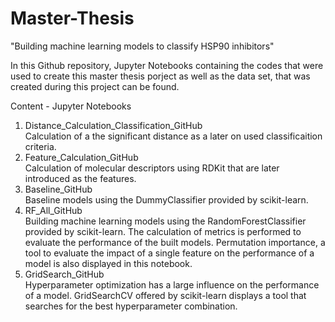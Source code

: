 # Master-Thesis
"Building machine learning models to classify HSP90 inhibitors"

In this Github repository, Jupyter Notebooks containing the codes that were used to create this master thesis porject as well as the data set, that was created during this project can be found. 

Content - Jupyter Notebooks
1. Distance_Calculation_Classification_GitHub \
    Calculation of a the significant distance as a later on used classificaition criteria. 
2. Feature_Calculation_GitHub \
    Calculation of molecular descriptors using RDKit that are later introduced as the features. 
3. Baseline_GitHub \
    Baseline models using the DummyClassifier provided by scikit-learn.
4. RF_All_GitHub \
    Building machine learning models using the RandomForestClassifier provided by scikit-learn. The calculation of metrics is performed to evaluate the performance of the built models. Permutation importance, a tool to evaluate the impact of a single feature on the performance of a model is also displayed in this notebook.
5. GridSearch_GitHub \
    Hyperparameter optimization has a large influence on the performance of a model. GridSearchCV offered by scikit-learn displays a tool that searches for the best hyperparameter combination. 
